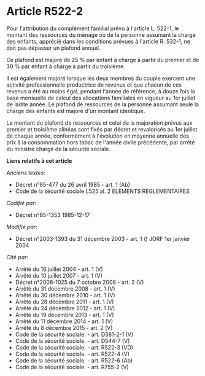 # Article R522-2

Pour l'attribution du complément familial prévu à l'article L. 522-1, le montant des ressources du ménage ou de la personne
assumant la charge des enfants, apprécié dans les conditions prévues à l'article R. 532-1, ne doit pas dépasser un plafond
annuel.

Ce plafond est majoré de 25 % par enfant à charge à partir du premier et de 30 % par enfant à charge à partir du troisième.

Il est également majoré lorsque les deux membres du couple exercent une activité professionnelle productrice de revenus et
que chacun de ces revenus a été au moins égal, pendant l'année de référence, à douze fois la base mensuelle de calcul des
allocations familiales en vigueur au 1er juillet de ladite année. Le plafond de ressources de la personne assumant seule la
charge des enfants est majoré d'un montant identique.

Le montant du plafond de ressources et celui de la majoration prévus aux premier et troisième alinéas sont fixés par décret
et revalorisés au 1er juillet de chaque année, conformément à l'évolution en moyenne annuelle des prix à la consommation hors
tabac de l'année civile précédente, par arrêté du ministre chargé de la sécurité sociale.

**Liens relatifs à cet article**

_Anciens textes_:

  - Décret n°85-477 du 26 avril 1985 - art. 1 (Ab)
  - Code de la sécurité sociale L525 al. 2 ELEMENTS REGLEMENTAIRES

_Codifié par_:

  - Décret n°85-1353 1985-12-17

_Modifié par_:

  - Décret n°2003-1393 du 31 décembre 2003 - art. 1 () JORF 1er janvier 2004

_Cité par_:

  - Arrêté du 16 juillet 2004 - art. 1 (V)
  - Arrêté du 10 juillet 2007 - art. 1 (V)
  - Décret n°2008-1025 du 7 octobre 2008 - art. 2 (V)
  - Arrêté du 31 décembre 2008 - art. 1 (V)
  - Arrêté du 30 décembre 2010 - art. 1 (V)
  - Arrêté du 28 décembre 2011 - art. 1 (V)
  - Arrêté du 24 décembre 2012 - art. 1 (V)
  - Arrêté du 19 décembre 2013 - art. 1 (V)
  - Arrêté du 11 décembre 2014 - art. 1 (V)
  - Arrêté du 8 décembre 2015 - art. 2 (V)
  - Code de la sécurité sociale. - art. D381-2-1 (V)
  - Code de la sécurité sociale. - art. D544-7 (V)
  - Code de la sécurité sociale. - art. R522-3 (VD)
  - Code de la sécurité sociale. - art. R522-4 (V)
  - Code de la sécurité sociale. - art. R522-6 (Ab)
  - Code de la sécurité sociale. - art. R755-2 (V)
